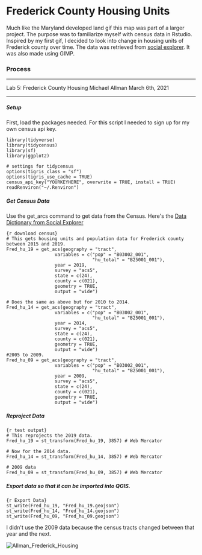# Frederick County Housing Units
Much like the Maryland developed land gif this map was part of a larger project. The purpose was to familiarize myself with census data in Rstudio. Inspired by my first gif, I decided to look into change in housing units of Frederick county over time. The data was retrieved from [social explorer](https://www.socialexplorer.com/data/ACS2019_5yr/metadata/?ds=ACS19_5yr). It was also made using GIMP. 

### Process

---
Lab 5: Frederick County Housing
Michael Allman
March 6th, 2021

---


##### Setup
First, load the packages needed. For this script I needed to sign up for my own census api key.
```{r setup}
library(tidyverse)
library(tidycensus)
library(sf)
library(ggplot2)

# settings for tidycensus
options(tigris_class = "sf")
options(tigris_use_cache = TRUE)
census_api_key("YOURKEYHERE", overwrite = TRUE, install = TRUE)
readRenviron("~/.Renviron")
```
##### Get Census Data
Use the get_arcs command to get data from the Census. Here's the [Data Dictionary from Social Explorer](https://www.socialexplorer.com/data/ACS2019_5yr/metadata/?ds=ACS19_5yr)

```
{r download census}
# This gets housing units and population data for Frederick county between 2015 and 2019.
Fred_hu_19 = get_acs(geography = "tract", 
                  variables = c("pop" = "B03002_001",
                                "hu_total" = "B25001_001"),
                  year = 2019,
                  survey = "acs5",
                  state = c(24),
                  county = c(021),
                  geometry = TRUE,
                  output = "wide")

# Does the same as above but for 2010 to 2014.
Fred_hu_14 = get_acs(geography = "tract", 
                  variables = c("pop" = "B03002_001",
                                "hu_total" = "B25001_001"),
                  year = 2014,
                  survey = "acs5",
                  state = c(24),
                  county = c(021),
                  geometry = TRUE,
                  output = "wide")
#2005 to 2009.
Fred_hu_09 = get_acs(geography = "tract", 
                  variables = c("pop" = "B03002_001",
                                "hu_total" = "B25001_001"),
                  year = 2009,
                  survey = "acs5",
                  state = c(24),
                  county = c(021),
                  geometry = TRUE,
                  output = "wide")
```
##### Reproject Data

```
{r test output}
# This reprojects the 2019 data.
Fred_hu_19 = st_transform(Fred_hu_19, 3857) # Web Mercator

# Now for the 2014 data.
Fred_hu_14 = st_transform(Fred_hu_14, 3857) # Web Mercator

# 2009 data
Fred_hu_09 = st_transform(Fred_hu_09, 3857) # Web Mercator
```

##### Export data so that it can be imported into QGIS.

```
{r Export Data}
st_write(Fred_hu_19, "Fred_hu_19.geojson")
st_write(Fred_hu_14, "Fred_hu_14.geojson")
st_write(Fred_hu_09, "Fred_hu_09.geojson")
```

I didn't use the 2009 data because the census tracts changed between that year and the next. 

![Allman_Frederick_Housing](https://user-images.githubusercontent.com/78063176/119061845-4e560480-b9a3-11eb-8fc0-54457055274b.gif)


